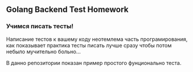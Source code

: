 ## Golang Backend Test Homework

### Учимся писать тесты!

Написание тестов к вашему коду неотемлема часть програмирования, как показывает практика тесты писать лучше сразу чтобы потом небыло мучительно больно...

В данно репозитории показан пример простого фунционально теста.
